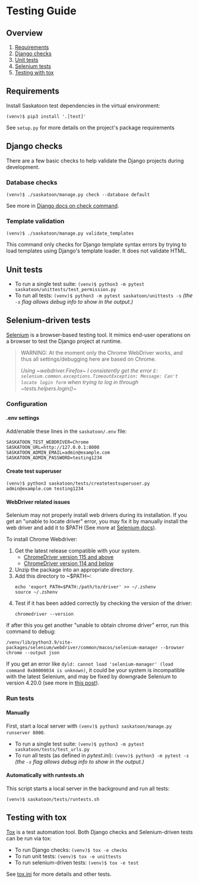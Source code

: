 # Testing Guide

## Overview
1. [Requirements](#requirements)
2. [Django checks](#django-checks)
3. [Unit tests](#unit-tests)
4. [Selenium tests](#selenium-driven-tests)
5. [Testing with tox](#testing-with-tox)

## Requirements

Install Saskatoon test dependencies in the virtual environment:

```
(venv)$ pip3 install '.[test]'
```

See `setup.py` for more details on the project's package requirements

## Django checks

There are a few basic checks to help validate the Django projects during development.

### Database checks

```
(venv)$ ./saskatoon/manage.py check --database default
```

See more in [Django docs on check command](https://docs.djangoproject.com/en/3.2/ref/django-admin/#check).

### Template validation

```
(venv)$ ./saskatoon/manage.py validate_templates
```

This command only checks for Django template syntax errors by trying to load templates using Django's template loader. It does not validate HTML. 

## Unit tests

- To run a single test suite: `(venv)$ python3 -m pytest saskatoon/unittests/test_permission.py`
- To run all tests: `(venv)$ python3 -m pytest saskatoon/unittests -s` _(the `-s` flag allows debug info to show in the output.)_

## Selenium-driven tests

[Selenium](https://www.selenium.dev/) is a browser-based testing tool. It mimics end-user operations on a browser to test the Django project at runtime.

> WARNING: At the moment only the Chrome WebDriver works, and thus all settings/debugging here are based on Chrome.
>
> _Using ~webdriver.Firefox~ I consistently get the error `E: selenium.common.exceptions.TimeoutException: Message: Can't locate login form` when trying to log in through ~tests.helpers.login()~_

### Configuration

#### .env settings

Add/enable these lines in the ``saskatoon/.env`` file:

```
SASKATOON_TEST_WEBDRIVER=Chrome
SASKATOON_URL=http://127.0.0.1:8000
SASKATOON_ADMIN_EMAIL=admin@example.com
SASKATOON_ADMIN_PASSWORD=testing1234
```

#### Create test superuser

```
(venv)$ python3 saskatoon/tests/createtestsuperuser.py admin@example.com testing1234
```

#### WebDriver related issues

Selenium may not properly install web drivers during its installation. If you get an "unable to locate driver" error, you may fix it by manually install the web driver and add it to $PATH (See more at [Selenium docs](https://www.selenium.dev/documentation/en/webdriver/driver_requirements/#quick-reference)).

To install Chrome Webdriver:
1. Get the latest release compatible with your system.
    - [ChromeDriver version 115 and above](https://googlechromelabs.github.io/chrome-for-testing/)
    - [ChromeDriver version 114 and below](https://chromedriver.storage.googleapis.com/index.html)
2. Unzip the package into an appropriate directory.
3. Add this directory to ~$PATH~:
    ```
    echo 'export PATH=$PATH:/path/to/driver' >> ~/.zshenv
    source ~/.zshenv
    ```
4. Test if it has been added correctly by checking the version of the driver:
    ```
    chromedriver --version
    ```
If after this you get another "unable to obtain chrome driver" error, run this command to debug:
```
/venv/lib/python3.9/site-packages/selenium/webdriver/common/macos/selenium-manager --browser chrome --output json
```
If you get an error like `dyld: cannot load 'selenium-manager' (load command 0x80000034 is unknown)`, it could be your system is incompatible with the latest Selenium, and may be fixed by downgrade Selenium to version 4.20.0 (see more in [this post](https://github.com/SeleniumHQ/selenium/issues/13974)).

### Run tests

#### Manually

First, start a local server with `(venv)$ python3 saskatoon/manage.py runserver 8000`.

- To run a single test suite: `(venv)$ python3 -m pytest saskatoon/tests/test_urls.py`
- To run all tests (as defined in *pytest.ini*): `(venv)$ python3 -m pytest -s` _(the `-s` flag allows debug info to show in the output.)_

#### Automatically with runtests.sh

This script starts a local server in the background and run all tests:
```
(venv)$ saskatoon/tests/runtests.sh
```

## Testing with tox

[Tox](https://tox.wiki/) is a test automation tool. Both Django checks and Selenium-driven tests can be run via tox:

- To run Django checks: `(venv)$ tox -e checks`
- To run unit tests: `(venv)$ tox -e unittests`
- To run selenium-driven tests: `(venv)$ tox -e test`

See [tox.ini](../../tox.ini) for more details and other tests.

